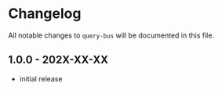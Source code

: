 # Changelog

All notable changes to `query-bus` will be documented in this file.

## 1.0.0 - 202X-XX-XX

- initial release
